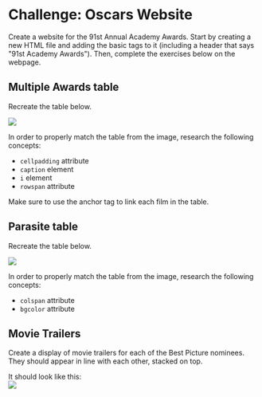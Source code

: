 # Challenge: Oscars Website
Create a website for the 91st Annual Academy Awards. Start by creating a new HTML file and adding the basic tags to it (including a header that says "91st Academy Awards"). Then, complete the exercises below on the webpage.

## Multiple Awards table
Recreate the table below.
 
![](https://i.imgur.com/sgEytIY.png)

In order to properly match the table from the image, research the following concepts:
- `cellpadding` attribute
- `caption` element
- `i` element
- `rowspan` attribute

Make sure to use the anchor tag to link each film in the table.

## Parasite table
Recreate the table below. 

![](https://i.imgur.com/GepEjOz.png)

In order to properly match the table from the image, research the following concepts:
- `colspan` attribute
- `bgcolor` attribute

## Movie Trailers
Create a display of movie trailers for each of the Best Picture nominees. They should appear in line with each other, stacked on top.

It should look like this:  
![](https://i.imgur.com/m6pQIuY.jpg)